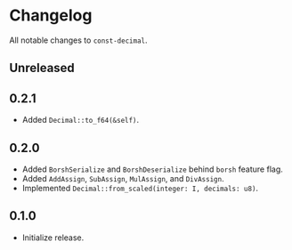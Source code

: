 # Changelog

All notable changes to `const-decimal`.

## Unreleased

## 0.2.1

- Added `Decimal::to_f64(&self)`.

## 0.2.0

- Added `BorshSerialize` and `BorshDeserialize` behind `borsh` feature flag.
- Added `AddAssign`, `SubAssign`, `MulAssign`, and `DivAssign`.
- Implemented `Decimal::from_scaled(integer: I, decimals: u8)`.

## 0.1.0

- Initialize release.

